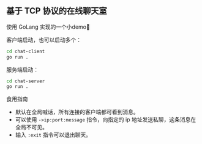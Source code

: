 ## 基于 TCP 协议的在线聊天室

使用 GoLang 实现的一个小demo🙈

客户端启动，也可以启动多个：

```sh
cd chat-client
go run .
```

服务端启动：

```sh
cd chat-server
go run .
```

食用指南

- 默认在全局喊话，所有连接的客户端都可看到消息。
- 可以使用 `->ip:port:message` 指令，向指定的 ip 地址发送私聊，这条消息在全局不可见。
- 输入 `:exit` 指令可以退出聊天。
